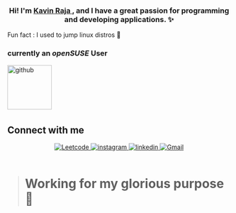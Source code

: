 ### <div align="center">Hi! I'm <a title="Portfolio" href="https://kavin-raja.netlify.app/"> Kavin Raja </a>, and I have a great passion for programming and developing applications. ✨</div>


Fun fact : I used to jump linux distros 🐧

### currently an <i> openSUSE </i> User
<img src=https://github.com/user-attachments/assets/e32e1e4e-759e-4b23-b5a2-b03c4ff501f4 alt=github style="margin-bottom: 5px; width:100px;" />




## Connect with me
<div align="center">
<a href="https://leetcode.com/u/K_J_K_R/" target="_blank">
<img src=https://img.shields.io/badge/leetcode-%231E77B5.svg?&style=for-the-badge&logo=leetcode&logoColor=yellow&color=black alt=Leetcode  />
</a>
<a href="https://instagram.com/k_j_k_r" target="_blank">
<img src=https://img.shields.io/badge/instagram-%23000000.svg?&style=for-the-badge&logo=instagram&logoColor=white alt=instagram \/>
</a>
<a href="https://linkedin.com/in/kavin-raja-k-j-53773b256/" target="_blank">
<img src=https://img.shields.io/badge/linkedin-%231E77B5.svg?&style=for-the-badge&logo=linkedin&logoColor=blue&color=black alt=linkedin  />
</a>
  <a href="mailto:kavinkj2004@gmail.com" target="_blank">
<img src=https://img.shields.io/badge/gmail-%231E77B5.svg?&style=for-the-badge&logo=gmail&logoColor=blue&color=black alt=Gmail  />
</a>
</div>



<br/>

> # Working for my glorious purpose 🌟
